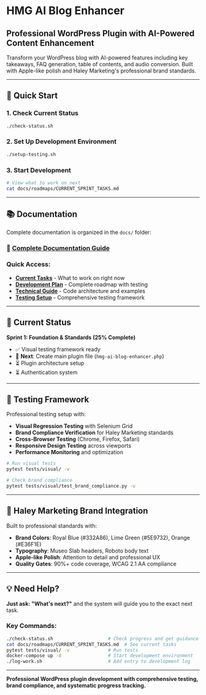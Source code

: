 # HMG AI Blog Enhancer
## Professional WordPress Plugin with AI-Powered Content Enhancement

Transform your WordPress blog with AI-powered features including key takeaways, FAQ generation, table of contents, and audio conversion. Built with Apple-like polish and Haley Marketing's professional brand standards.

---

## 🚀 Quick Start

### 1. **Check Current Status**
```bash
./check-status.sh
```

### 2. **Set Up Development Environment**
```bash
./setup-testing.sh
```

### 3. **Start Development**
```bash
# View what to work on next
cat docs/roadmaps/CURRENT_SPRINT_TASKS.md
```

---

## 📚 Documentation

Complete documentation is organized in the `docs/` folder:

### 📖 **[Complete Documentation Guide](docs/README.md)**

### Quick Access:
- **[Current Tasks](docs/roadmaps/CURRENT_SPRINT_TASKS.md)** - What to work on right now
- **[Development Plan](docs/roadmaps/INTEGRATED_ROADMAP.md)** - Complete roadmap with testing
- **[Technical Guide](docs/guides/TECHNICAL_IMPLEMENTATION.md)** - Code architecture and examples
- **[Testing Setup](docs/testing/TESTING_SETUP.md)** - Comprehensive testing framework

---

## 🎯 Current Status

**Sprint 1: Foundation & Standards (25% Complete)**
- ✅ Visual testing framework ready
- 🔄 **Next**: Create main plugin file (`hmg-ai-blog-enhancer.php`)
- ⏳ Plugin architecture setup
- ⏳ Authentication system

---

## 🧪 Testing Framework

Professional testing setup with:
- **Visual Regression Testing** with Selenium Grid
- **Brand Compliance Verification** for Haley Marketing standards
- **Cross-Browser Testing** (Chrome, Firefox, Safari)
- **Responsive Design Testing** across viewports
- **Performance Monitoring** and optimization

```bash
# Run visual tests
pytest tests/visual/ -v

# Check brand compliance
pytest tests/visual/test_brand_compliance.py -v
```

---

## 🎨 Haley Marketing Brand Integration

Built to professional standards with:
- **Brand Colors**: Royal Blue (#332A86), Lime Green (#5E9732), Orange (#E36F1E)
- **Typography**: Museo Slab headers, Roboto body text
- **Apple-like Polish**: Attention to detail and professional UX
- **Quality Gates**: 90%+ code coverage, WCAG 2.1 AA compliance

---

## 💡 Need Help?

**Just ask: "What's next?"** and the system will guide you to the exact next task.

### Key Commands:
```bash
./check-status.sh                    # Check progress and get guidance
cat docs/roadmaps/CURRENT_SPRINT_TASKS.md  # See current tasks
pytest tests/visual/ -v              # Run tests
docker-compose up -d                 # Start development environment
./log-work.sh                        # Add entry to development log
```

---

**Professional WordPress plugin development with comprehensive testing, brand compliance, and systematic progress tracking.**